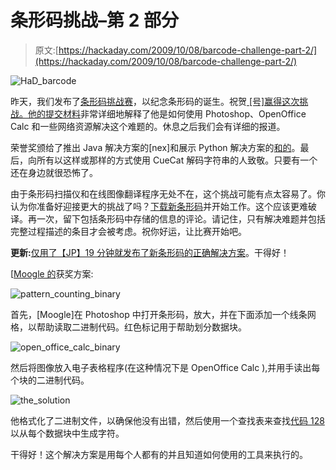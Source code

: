 # 条形码挑战–第 2 部分

> 原文:[https://hackaday.com/2009/10/08/barcode-challenge-part-2/](https://hackaday.com/2009/10/08/barcode-challenge-part-2/)

![HaD_barcode](../Images/24d1442ae54b197af4cf2eb56426c86b.png "HaD_barcode")

昨天，我们发布了[条形码挑战赛](http://hackaday.com/2009/10/07/barcode-challenge/)，以纪念条形码的诞生。祝贺[ [号]赢得这次挑战。](http://www.wtfmoogle.com/)[他的提交材料](http://hackaday.com/2009/10/07/barcode-challenge/#comment-99457)非常详细地解释了他是如何使用 Photoshop、OpenOffice Calc 和一些网络资源解决这个难题的。休息之后我们会有详细的报道。

荣誉奖颁给了推出 Java 解决方案的[nex]和展示 Python 解决方案的[和](http://www.jwmaag.org/)[的](http://hackaday.com/2009/10/07/barcode-challenge/#comment-99743)。最后，向所有以这样或那样的方式使用 CueCat 解码字符串的人致敬。只要有一个还在身边就很恐怖了。

由于条形码扫描仪和在线图像翻译程序无处不在，这个挑战可能有点太容易了。你认为你准备好迎接更大的挑战了吗？[下载新条形码](http://hackaday.com/files/2009/10/barcode_challenge_part_2.jpg)并开始工作。这个应该更难破译。再一次，留下包括条形码中存储的信息的评论。请记住，只有解决难题并包括完整过程描述的条目才会被考虑。祝你好运，让比赛开始吧。

**更新:**[仅用了【JP】19 分钟就发布了新条形码的正确解决方案](http://hackaday.com/2009/10/08/barcode-challenge-part-2/#comment-99776)。干得好！

[[Moogle 的](http://www.wtfmoogle.com/)获奖方案:

![pattern_counting_binary](../Images/035abd98198fbe82e072c78aeb55a0ba.png "pattern_counting_binary")

首先，[Moogle]在 Photoshop 中打开条形码，放大，并在下面添加一个线条网格，以帮助读取二进制代码。红色标记用于帮助划分数据块。

![open_office_calc_binary](../Images/bb34468ffb921534c0bbbb14d661b356.png "open_office_calc_binary")

然后将图像放入电子表格程序(在这种情况下是 OpenOffice Calc ),并用手读出每个块的二进制代码。

![the_solution](../Images/c37631058df66d3b3f775c4d38a24fc4.png "the_solution")

他格式化了二进制文件，以确保他没有出错，然后使用一个查找表来查找[代码 128](http://en.wikipedia.org/wiki/Code_128) 以从每个数据块中生成字符。

干得好！这个解决方案是用每个人都有的并且知道如何使用的工具来执行的。